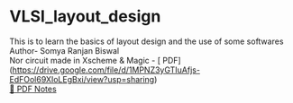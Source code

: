 # VLSI_layout_design
This is to learn the basics of layout design and the use of some softwares 
<br>Author- Somya Ranjan Biswal 
<br>Nor circuit made in Xscheme & Magic - [ PDF] (https://drive.google.com/file/d/1MPNZ3yGTIuAfjs-EdFOol69XIoLEgBxi/view?usp=sharing)
<br>[📘 PDF Notes](https://drive.google.com/file/d/1MPNZ3yGTIuAfjs-EdFOol69XIoLEgBxi/view?usp=sharing)

